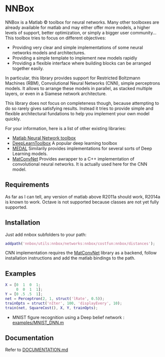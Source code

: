 # NNBox

NNBox is a Matlab &copy; toolbox for neural networks. Many other toolboxes are 
already available for matlab and may either offer more models, a higher levels 
of support, better optimization, or simply a bigger user community... This 
toolbox tries to focus on different objectives:
- Providing very clear and simple implementations of some neural networks 
  models and architectures.
- Providing a simple template to implement new models rapidly
- Providing a flexible interface where building blocks can be arranged 
  together easily.

In particular, this library provides support for Restricted Boltzmann Machines
(RBM), Convolutional Neural Networks (CNN), simple perceptrons models. It
allows to arrange these models in parallel, as stacked multiple layers, or even
in a Siamese network architecture.

This library does not focus on completeness though, because attempting to do so
rarely gives satisfying results. Instead it tries to provide simple and
flexible architectural fundations to help you implement your own model quickly.

For your information, here is a list of other existing libraries:

- [Matlab Neural Network toolbox](http://fr.mathworks.com/help/nnet/index.html)
- [DeepLearnToolbox](https://github.com/rasmusbergpalm/DeepLearnToolbox) 
  A popular deep learning toolbox
- [MEDAL](https://github.com/dustinstansbury/medal) Similarily provides 
  implementations for several sorts of Deep Learning models.
- [MatConvNet](http://www.vlfeat.org/matconvnet/) Provides awrapper to a C++ 
  implementation of convolutional neural networks. It is actually used here 
  for the CNN model.


## Requirements

As far as I can tell, any version of matlab above R2011a should work, R2014a 
is known to work. Octave is not supported because classes are not yet fully 
supported.


## Installation

Just add nnbox subfolders to your path:

```matlab
addpath('nnbox/utils:nnbox/networks:nnbox/costfun:nnbox/distances');
```

CNN implementation requires the [MatConvNet](http://www.vlfeat.org/matconvnet/) 
library as a backend, follow installation instructions and add the matlab 
bindings to the path.


## Examples

```matlab
X = [0  1  0  1;
     0  0  1  1];
Y = [0 .5 .5  1];
net = Perceptron(2, 1, struct('lRate', 0.5));
trainOpts = struct('nIter', 100, 'displayEvery', 10);
train(net, SquareCost(), X, Y, trainOpts);
```

- MNIST figure recognition using a Deep belief network : 
  [examples/MNIST_DNN.m](examples/MNIST_DNN.m)


## Documentation

Refer to [DOCUMENTATION.md](DOCUMENTATION.md)
